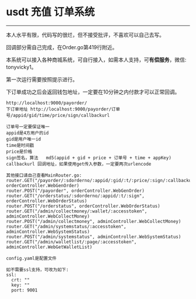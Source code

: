 # usdt 充值 订单系统

-------

本人水平有限，代码写的很烂，但不接受批评，不喜欢可以自己去写。

回调部分需自己完成，在Order.go第419行附近。

本系统可以接入各种商城系统，可自行接入，如需本人支持，可**有偿服务**，微信: tonyvicky1。

第一次运行需要按照提示进行。

下订单成功之后会返回钱包地址，一定要在10分钟之内付款才可以正常回调。

```
http://localhost:9000/payorder/
下订单地址 http://localhost:9000/payorder/订单号/appid/gid/time/price/sign/callbackurl

订单号一定要保证唯一
appid是4方用户的id
gid是用户唯一id
time是时间戳
price是价格
sign签名，算法   md5(appid + gid + price + 订单号 + time + appKey)
callbackurl 回调地址，如果使用get传入参数，一定要两次urlencode

其他接口请自己查看MainRouter.go:
router.GET("/payorder/:sdorderno/:appid/:gid/:t/:price/:sign/:callbackurl", orderController.WebGenOrder)
router.POST("/payorder", orderController.WebGenOrder)
router.GET("/orderstatus/:sdorderno/:appid/:t/:sign", orderController.WebOrderStatus)
router.POST("/orderstatus", orderController.WebOrderStatus)
router.GET("/admin/collectmoney/:wallet/:accesstoken", adminController.WebCollectMoney)
router.POST("/admin/collectmoney", adminController.WebCollectMoney)
router.GET("/admin/systemstatus/:accesstoken", adminController.WebSystemStatus)
router.POST("/admin/systemstatus", adminController.WebSystemStatus)
router.GET("/admin/walletlist/:page/:accesstoken", adminController.WebGetWalletList)
```

```
config.yaml是配置文件

如不需要ssl支持，可改为如下:
ssl:
  crt: ""
  key: ""
  port: 9001
```